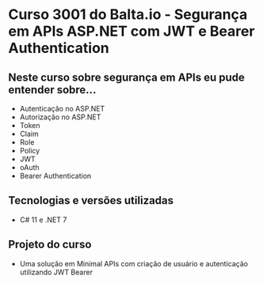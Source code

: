 # Curso 3001 do Balta.io - Segurança em APIs ASP.NET com JWT e Bearer Authentication

## Neste curso sobre segurança em APIs eu pude entender sobre...

*   Autenticação no ASP.NET
*   Autorização no ASP.NET
*   Token
*   Claim
*   Role
*   Policy
*   JWT
*   oAuth
*   Bearer Authentication

## Tecnologias e versões utilizadas
*   C# 11 e .NET 7

## Projeto do curso
*   Uma solução em Minimal APIs com criação de usuário e autenticação utilizando JWT Bearer